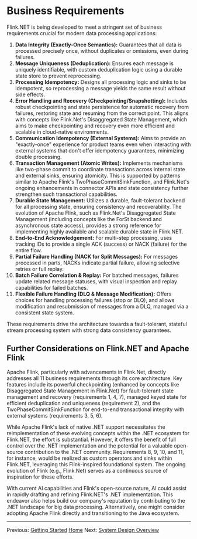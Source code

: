 # Business Requirements

Flink.NET is being developed to meet a stringent set of business requirements crucial for modern data processing applications:

1.  **Data Integrity (Exactly-Once Semantics):** Guarantees that all data is processed precisely once, without duplicates or omissions, even during failures.
2.  **Message Uniqueness (Deduplication):** Ensures each message is uniquely identifiable, with custom deduplication logic using a durable state store to prevent reprocessing.
3.  **Processing Idempotency:** Designs all processing logic and sinks to be idempotent, so reprocessing a message yields the same result without side effects.
4.  **Error Handling and Recovery (Checkpointing/Snapshotting):** Includes robust checkpointing and state persistence for automatic recovery from failures, restoring state and resuming from the correct point. This aligns with concepts like Flink.Net's Disaggregated State Management, which aims to make checkpointing and recovery even more efficient and scalable in cloud-native environments.
5.  **Communication Idempotency (External Systems):** Aims to provide an "exactly-once" experience for product teams even when interacting with external systems that don't offer idempotency guarantees, minimizing double processing.
6.  **Transaction Management (Atomic Writes):** Implements mechanisms like two-phase commit to coordinate transactions across internal state and external sinks, ensuring atomicity. This is supported by patterns similar to Apache Flink's TwoPhaseCommitSinkFunction, and Flink.Net's ongoing enhancements in connector APIs and state consistency further strengthen such transactional capabilities.
7.  **Durable State Management:** Utilizes a durable, fault-tolerant backend for all processing state, ensuring consistency and recoverability. The evolution of Apache Flink, such as Flink.Net's Disaggregated State Management (including concepts like the ForSt backend and asynchronous state access), provides a strong reference for implementing highly available and scalable durable state in Flink.NET.
8.  **End-to-End Acknowledgement:** For multi-step processing, uses tracking IDs to provide a single ACK (success) or NACK (failure) for the entire flow.
9.  **Partial Failure Handling (NACK for Split Messages):** For messages processed in parts, NACKs indicate partial failure, allowing selective retries or full replay.
10. **Batch Failure Correlation & Replay:** For batched messages, failures update related message statuses, with visual inspection and replay capabilities for failed batches.
11. **Flexible Failure Handling (DLQ & Message Modification):** Offers choices for handling processing failures (stop or DLQ), and allows modification and resubmission of messages from a DLQ, managed via a consistent state system.

These requirements drive the architecture towards a fault-tolerant, stateful stream processing system with strong data consistency guarantees.

## Further Considerations on Flink.NET and Apache Flink

Apache Flink, particularly with advancements in Flink.Net, directly addresses all 11 business requirements through its core architecture. Key features include its powerful checkpointing (enhanced by concepts like Disaggregated State Management in Flink.Net) for fault-tolerant state management and recovery (requirements 1, 4, 7), managed keyed state for efficient deduplication and uniqueness (requirement 2), and the TwoPhaseCommitSinkFunction for end-to-end transactional integrity with external systems (requirements 3, 5, 6).

While Apache Flink's lack of native .NET support necessitates the reimplementation of these evolving concepts within the .NET ecosystem for Flink.NET, the effort is substantial. However, it offers the benefit of full control over the .NET implementation and the potential for a valuable open-source contribution to the .NET community. Requirements 8, 9, 10, and 11, for instance, would be realized as custom operators and sinks within Flink.NET, leveraging this Flink-inspired foundational system. The ongoing evolution of Flink (e.g., Flink.Net) serves as a continuous source of inspiration for these efforts.

With current AI capabilities and Flink's open-source nature, AI could assist in rapidly drafting and refining Flink.NET's .NET implementation. This endeavor also helps build our company's reputation by contributing to the .NET landscape for big data processing. Alternatively, one might consider adopting Apache Flink directly and transitioning to the Java ecosystem.

---
Previous: [Getting Started](./Getting-Started.md)
[Home](https://github.com/devstress/FLINK.NET/blob/main/docs/wiki/Wiki-Structure-Outline.md)
Next: [System Design Overview](./System-Design-Overview.md)
